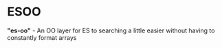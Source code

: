 ESOO
====

**"es-oo"** - An OO layer for ES to searching a little easier without having to constantly format arrays
